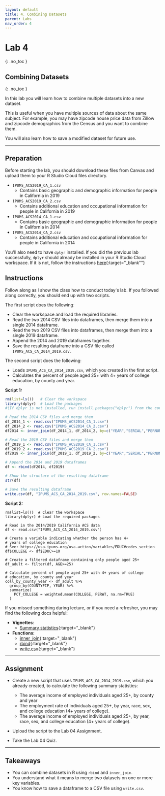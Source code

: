 ```yaml
---
layout: default
title: 4. Combining Datasets
parent: Labs
nav_order: 4
---
```


# Lab 4
{: .no_toc }

## Combining Datasets
{: .no_toc }

In this lab you will learn how to combine multiple datasets into a new dataset. 

This is useful when you have multiple sources of data about the same subject. For example, you may have zipcode house price data from Zillow and zipcode demographics from the Census and you want to combine them.

You will also learn how to save a modified dataset for future use.

---

## Preparation

Before starting the lab, you should download these files from Canvas and upload them to your R Studio Cloud files directory.
- `IPUMS_ACS2019_CA_1.csv`
    - Contains basic geographic and demographic information for people in California in 2019
- `IPUMS_ACS2019_CA_2.csv`
	- Contains additional education and occupational information for people in California in 2019
- `IPUMS_ACS2014_CA_1.csv`
    - Contains basic geographic and demographic information for people in California in 2014
- `IPUMS_ACS2014_CA_2.csv`
	- Contains additional education and occupational information for people in California in 2014

You'll also need to have `dplyr` installed. If you did the previous lab successfully, `dplyr` should already be installed in your R Studio Cloud workspace. If it is not, follow the instructions [here](/docs/vignettes/installing-packages){:target="_blank""}

## Instructions

Follow along as I show the class how to conduct today's lab.  If you followed along correctly, you should end up with two scripts. 

The first script does the following:
- Clear the workspace and load the required libraries.
- Read the two 2014 CSV files into dataframes, then merge them into a single 2014 dataframe.
- Read the two 2019 CSV files into dataframes, then merge them into a single 2019 dataframe.
- Append the 2014 and 2019 dataframes together.
- Save the resulting dataframe into a CSV file called `IPUMS_ACS_CA_2014_2019.csv`.

The second script does the following:
- Loads `IPUMS_ACS_CA_2014_2019.csv`, which you created in the first script.
- Calculates the percent of people aged 25+ with 4+ years of college education, by county and year.

**Script 1:**
```r
rm(list=ls())   # Clear the workspace
library(dplyr)  # Load the packages
#(If dplyr is not installed, run install.packages("dplyr") from the console first)

# Read the 2014 CSV files and merge them
df_2014_1 <- read.csv("IPUMS_ACS2014_CA_1.csv")
df_2014_2 <- read.csv("IPUMS_ACS2014_CA_2.csv")
df2014 <- inner_join(df_2014_1, df_2014_2, by=c("YEAR","SERIAL","PERNUM"))

# Read the 2019 CSV files and merge them
df_2019_1 <- read.csv("IPUMS_ACS2019_CA_1.csv")
df_2019_2 <- read.csv("IPUMS_ACS2019_CA_2.csv")
df2019 <- inner_join(df_2019_1, df_2019_2, by=c("YEAR","SERIAL","PERNUM"))

# Append the 2014 and 2019 dataframes
df <- rbind(df2014, df2019)

# Show the structure of the resulting dataframe
str(df)

# Save the resulting dataframe
write.csv(df, "IPUMS_ACS_CA_2014_2019.csv", row.names=FALSE)
```

**Script 2:**
```
rm(list=ls())  # Clear the workspace
library(dplyr) # Load the required packages

# Read in the 2014/2019 California ACS data
df <- read.csv("IPUMS_ACS_CA_2014_2019.csv")

# Create a variable indicating whether the person has 4+ 
# years of college education
# See: https://usa.ipums.org/usa-action/variables/EDUC#codes_section
df$COLLEGE <- df$EDUC>=10

# Create a filtered dataframe containing only people aged 25+
df_adult <- filter(df, AGE>=25)

# Calculate percent of people aged 25+ with 4+ years of college
# education, by county and year
coll_by_county_year <- df_adult %>% 
  group_by(COUNTYFIP, YEAR) %>% 
  summarize(
    PCT_COLLEGE = weighted.mean(COLLEGE, PERWT, na.rm=TRUE)
  )
```

If you missed something during lecture, or if you need a refresher, you may find the following docs helpful:

- **Vignettes**:
    - [Summary statistics](/docs/vignettes/summary-statistics){:target="_blank"}
- **Functions**: 
	- [inner_join](/docs/functions/inner_join){:target="_blank"}
	- [rbind](/docs/functions/rbind){:target="_blank"}
	- [write.csv](/docs/functions/write-csv){:target="_blank"}

---

## Assignment

- Create a new script that uses `IPUMS_ACS_CA_2014_2019.csv`, which you already created, to calculate the following summary statistics:
	- The average income of employed individuals aged 25+, by county and year
	- The employment rate of individuals aged 25+, by year, race, sex, and college education (4+ years of college).
	- The average income of employed individuals aged 25+, by year, race, sex, and college education (4+ years of college).

- Upload the script to the Lab 04 Assignment.

- Take the Lab 04 Quiz.

---

## Takeaways

- You can combine datasets in R using `rbind` and `inner_join`.
- You understand what it means to merge two datasets on one or more key variables.
- You know how to save a dataframe to a CSV file using `write.csv`.

